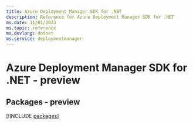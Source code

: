 ```yaml
---
title: Azure Deployment Manager SDK for .NET
description: Reference for Azure Deployment Manager SDK for .NET
ms.date: 11/01/2023
ms.topic: reference
ms.devlang: dotnet
ms.service: deploymentmanager
---
```

# Azure Deployment Manager SDK for .NET - preview
## Packages - preview
[!INCLUDE [packages](deployment-manager-index.md)]
